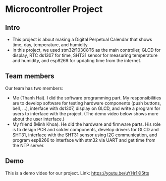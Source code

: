 # Microcontroller Project

## Intro
- This project is about making a Digital Perpetual Calendar that shows time, day, temperature, and humidity.
- In this project, we used stm32f103C8T6 as the main controller, GLCD for display, RTC ds1307 for time, SHT31 sensor for measuring temperature and humidity, and esp8266 for updating time from the internet.

## Team members
Our team has two members:
- Me (Thanh Hai). I did the software programming part. My responsibilities are to develop software for testing hardware components (push buttons, bell, ...), interface with ds1307, display on GLCD, and write a program for users to interface with the project. (The demo video below shows more about the user interface.)
- My friend (Minh Khoa). He did the hardware and firmware parts. His role is to design PCB and solder components, develop drivers for GLCD and SHT31, interface with the SHT31 sensor using I2C communication, and program esp8266 to interface with stm32 via UART and get time from the NTP server.

## Demo
This is a demo video for our project.
Link: https://youtu.be/uYHr1KI5tts
